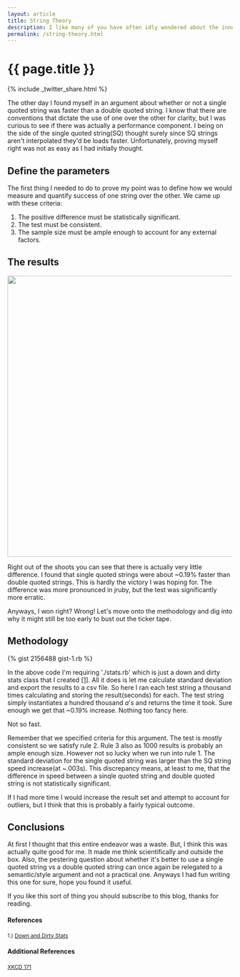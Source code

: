 ```yaml
---
layout: article
title: String Theory
description: I like many of you have often idly wondered about the inner workings of Ruby.  This time I wanted to see if I was correct.  Here I'll show whether single quoted strings or double quoted strings are faster in 1.9.
permalink: /string-theory.html
---
```


# {{ page.title }}

{% include _twitter_share.html %}

The other day I found myself in an argument about whether or not a single quoted string was faster than a double quoted string. I know that there are conventions that dictate the use of one over the other for clarity, but I was curious to see if there was actually a performance component.  I being on the side of the single quoted string(SQ) thought surely since SQ strings aren't interpolated they'd be loads faster.  Unfortunately, proving myself right was not as easy as I had initially thought.

## Define the parameters

The first thing I needed to do to prove my point was to define how we would measure and quantify success of one string over the other.  We came up with these criteria:

1. The positive difference must be statistically significant.
2. The test must be consistent.
3. The sample size must be ample enough to account for any external factors.

## The results

<img src="http://www.jonathan-jackson.net/assets/ruby_1.9.3.png" width="630"/>

Right out of the shoots you can see that there is actually very little difference.  I found that single quoted strings were about ~0.19% faster than double quoted strings. This is hardly the victory I was hoping for.  The difference was more pronounced in jruby, but the test was significantly more erratic.

Anyways, I won right?  Wrong! Let's move onto the methodology and dig into why it might still be too early to bust out the ticker tape.

## Methodology

{% gist 2156488 gist-1.rb %}

In the above code I'm requiring './stats.rb' which is just a down and dirty stats class that I created [[1]](https://gist.github.com/1346872). All it does is let me calculate standard deviation and export the results to a csv file.  So here I ran each test string a thousand times calculating and storing the result(seconds) for each.  The test string simply instantiates a hundred thousand _a_'s and returns the time it took.  Sure enough we get that ~0.19% increase.  Nothing too fancy here.

Not so fast.

Remember that we specified criteria for this argument.  The test is mostly consistent so we satisfy rule 2.  Rule 3 also as 1000 results is probably an ample enough size.  However not so lucky when we run into rule 1.  The standard deviation for the single quoted string was larger than the SQ string speed increase(at ~.003s). This discrepancy means, at least to me, that the difference in speed between a sinqle quoted string and double quoted string is not statistically significant.

If I had more time I would increase the result set and attempt to account for outliers, but I think that this is probably a fairly typical outcome.

## Conclusions

At first I thought that this entire endeavor was a waste.  But, I think this was actually quite good for me.  It made me think scientifically and outside the box.  Also, the pestering question about whether it's better to use a single quoted string vs a double quoted string can once again be relegated to a semantic/style argument and not a practical one.  Anyways I had fun writing this one for sure, hope you found it useful.

If you like this sort of thing you should subscribe to this blog, thanks for reading.

#### References
<span  style="font-size:12px;">1.) [Down and Dirty Stats](https://gist.github.com/1346872)</span>

#### Additional References
<span style="font-size:12px;">[XKCD 171](http://xkcd.com/171/)</span>